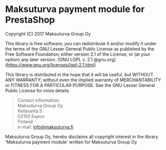 Maksuturva payment module for PrestaShop
========================================

Copyright (C) 2017 Maksuturva Group Oy

This library is free software; you can redistribute it and/or modify it under the terms of the GNU Lesser General Public
License as published by the Free Software Foundation; either version 2.1 of the License, or (at your option) any later
version. [GNU LGPL v. 2.1 @gnu.org] (https://www.gnu.org/licenses/lgpl-2.1.html)

This library is distributed in the hope that it will be useful, but WITHOUT ANY WARRANTY; without even the implied 
warranty of MERCHANTABILITY or FITNESS FOR A PARTICULAR PURPOSE. See the GNU Lesser General Public License for more 
details.

> Contact information:  
Maksuturva Group Oy  
Keilaranta 5  
02150 Espoo  
Finland  
e-mail: info@maksuturva.fi

Maksuturva Group Oy, hereby disclaims all copyright interest in the library 'Maksuturva payment module' written for 
Maksuturva Group Oy
